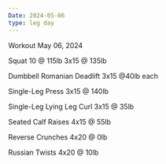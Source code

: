 ```yaml
---
Date: 2024-05-06
type: leg day
---
```

Workout May 06, 2024

Squat
10 @ 115lb
3x15 @ 135lb

Dumbbell Romanian Deadlift
3x15 @40lb each

Single-Leg Press
3x15 @ 140lb

Single-Leg Lying Leg Curl
3x15 @ 35lb

Seated Calf Raises
4x15 @ 55lb

Reverse Crunches
4x20 @ 0lb

Russian Twists
4x20 @ 10lb